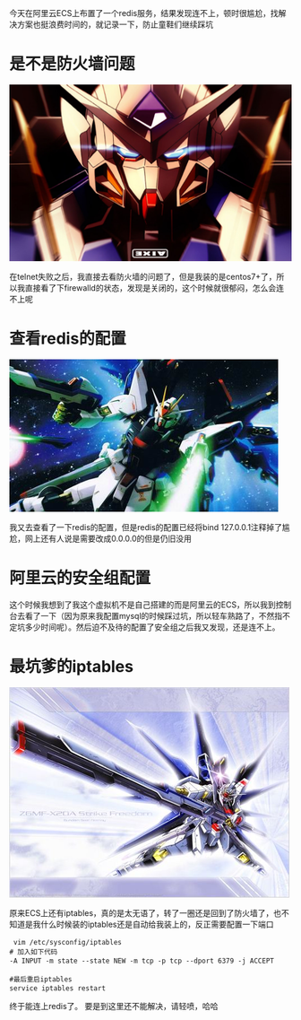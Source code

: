 今天在阿里云ECS上布置了一个redis服务，结果发现连不上，顿时很尴尬，找解决方案也挺浪费时间的，就记录一下，防止童鞋们继续踩坑
# 是不是防火墙问题
![image.png](8350955-582189409c671cb5.png)

在telnet失败之后，我直接去看防火墙的问题了，但是我装的是centos7+了，所以我直接看了下firewalld的状态，发现是关闭的，这个时候就很郁闷，怎么会连不上呢
# 查看redis的配置
![image.png](8350955-cff7f6372dd51765.png)

我又去查看了一下redis的配置，但是redis的配置已经将bind 127.0.0.1注释掉了尴尬，网上还有人说是需要改成0.0.0.0的但是仍旧没用
# 阿里云的安全组配置
这个时候我想到了我这个虚拟机不是自己搭建的而是阿里云的ECS，所以我到控制台去看了一下（因为原来我配置mysql的时候踩过坑，所以轻车熟路了，不然指不定坑多少时间呢）。然后迫不及待的配置了安全组之后我又发现，还是连不上。
# 最坑爹的iptables
![image.png](8350955-b4f5913d02c8ad71.png)

原来ECS上还有iptables，真的是太无语了，转了一圈还是回到了防火墙了，也不知道是我什么时候装的iptables还是自动给我装上的，反正需要配置一下端口
``` shell
 vim /etc/sysconfig/iptables
# 加入如下代码
-A INPUT -m state --state NEW -m tcp -p tcp --dport 6379 -j ACCEPT

#最后重启iptables
service iptables restart
```
终于能连上redis了。
要是到这里还不能解决，请轻喷，哈哈